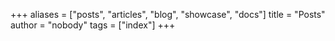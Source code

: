 +++
aliases = ["posts", "articles", "blog", "showcase", "docs"]
title = "Posts"
author = "nobody"
tags = ["index"]
+++
